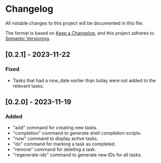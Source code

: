 # Changelog

All notable changes to this project will be documented in this file.

The format is based on [Keep a Changelog](https://keepachangelog.com/en/1.0.0/),
and this project adheres to [Semantic Versioning](https://semver.org/spec/v2.0.0.html).


## [0.2.1] - 2023-11-22

### Fixed
- Tasks that had a now_date earlier than today were not added to the relevant tasks.

## [0.2.0] - 2023-11-19

### Added

- "add" command for creating new tasks.
- "completion" command to generate shell completion scripts.
- "now" command to display active tasks.
- "do" command for marking a task as completed.
- "remove" command for deleting a task.
- "regenerate-ids" command to generate new IDs for all tasks.
